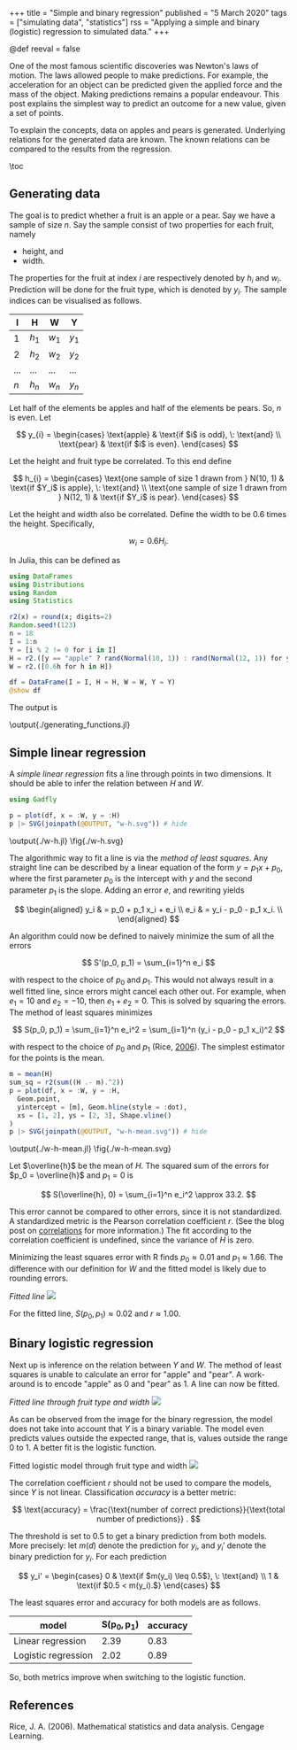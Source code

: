 +++
title = "Simple and binary regression"
published = "5 March 2020"
tags = ["simulating data", "statistics"]
rss = "Applying a simple and binary (logistic) regression to simulated data."
+++
<!-- Set this to true after restarting Julia. -->
@def reeval = false

One of the most famous scientific discoveries was Newton's laws of motion.
The laws allowed people to make predictions.
For example, the acceleration for an object can be predicted given the applied force and the mass of the object.
Making predictions remains a popular endeavour.
This post explains the simplest way to predict an outcome for a new value, given a set of points.

To explain the concepts, data on apples and pears is generated.
Underlying relations for the generated data are known.
The known relations can be compared to the results from the regression.

\toc

## Generating data
The goal is to predict whether a fruit is an apple or a pear.
Say we have a sample of size $n$.
Say the sample consist of two properties for each fruit, namely

- height, and
- width.

The properties for the fruit at index $i$ are respectively denoted by $h_i$ and $w_i$.
Prediction will be done for the fruit type, which is denoted by $y_i$.
The sample indices can be visualised as follows.

I | H | W | Y
--- | --- | --- | ---
1 | $h_1$ | $w_1$ | $y_1$
2 | $h_2$ | $w_2$ | $y_2$
... | ... | ... | ...
$n$ | $h_n$ | $w_n$ | $y_n$

Let half of the elements be apples and half of the elements be pears.
So, $n$ is even.
Let

$$
y_{i} =
\begin{cases}
\text{apple} & \text{if $i$ is odd}, \: \text{and} \\
\text{pear} & \text{if $i$ is even}.
\end{cases}
$$

Let the height and fruit type be correlated.
To this end define

$$
h_{i} =
\begin{cases}
\text{one sample of size 1 drawn from } N(10, 1) & \text{if $Y_i$ is apple}, \: \text{and} \\
\text{one sample of size 1 drawn from } N(12, 1) & \text{if $Y_i$ is pear}.
\end{cases}
$$

Let the height and width also be correlated.
Define the width to be 0.6 times the height.
Specifically,

$$ w_i = 0.6 H_i. $$

In Julia, this can be defined as

```julia:./generating_functions.jl
using DataFrames
using Distributions
using Random
using Statistics

r2(x) = round(x; digits=2)
Random.seed!(123)
n = 18
I = 1:n
Y = [i % 2 != 0 for i in I]
H = r2.([y == "apple" ? rand(Normal(10, 1)) : rand(Normal(12, 1)) for y in Y])
W = r2.([0.6h for h in H])

df = DataFrame(I = I, H = H, W = W, Y = Y)
@show df
```

The output is

\output{./generating_functions.jl}

## Simple linear regression
A *simple linear regression* fits a line through points in two dimensions.
It should be able to infer the relation between $H$ and $W$.

```julia:./w-h.jl
using Gadfly

p = plot(df, x = :W, y = :H)
p |> SVG(joinpath(@OUTPUT, "w-h.svg")) # hide
```

\output{./w-h.jl}
\fig{./w-h.svg}

The algorithmic way to fit a line is via the *method of least squares*.
Any straight line can be described by a linear equation of the form $y = p_1 x + p_0$, where the first parameter $p_0$ is the intercept with $y$ and the second parameter $p_1$ is the slope.
Adding an error $e$, and rewriting yields

$$
\begin{aligned}
y_i & = p_0 + p_1 x_i + e_i \\
e_i & = y_i - p_0 - p_1 x_i. \\
\end{aligned}
$$

An algorithm could now be defined to naively minimize the sum of all the errors

$$ S'(p_0, p_1) = \sum_{i=1}^n e_i $$

with respect to the choice of $p_0$ and $p_1$.
This would not always result in a well fitted line, since errors might cancel each other out.
For example, when $e_1 = 10$ and $e_2 = -10$, then $e_1 + e_2 = 0$.
This is solved by squaring the errors.
The method of least squares minimizes

$$ S(p_0, p_1) = \sum_{i=1}^n e_i^2 = \sum_{i=1}^n (y_i - p_0 - p_1 x_i)^2 $$

with respect to the choice of $p_0$ and $p_1$ (Rice, [2006](#rice2006mathematical)).
The simplest estimator for the points is the mean.

```julia:./w-h-mean.jl 
m = mean(H) 
sum_sq = r2(sum((H .- m).^2))
p = plot(df, x = :W, y = :H,
  Geom.point,
  yintercept = [m], Geom.hline(style = :dot),
  xs = [1, 2], ys = [2, 3], Shape.vline()
)
p |> SVG(joinpath(@OUTPUT, "w-h-mean.svg")) # hide
```

\output{./w-h-mean.jl}
\fig{./w-h-mean.svg}

Let $\overline{h}$ be the mean of $H$.
The squared sum of the errors for $p_0 = \overline{h}$ and $p_1 = 0$ is

$$ S(\overline{h}, 0) = \sum_{i=1}^n e_i^2 \approx 33.2. $$

This error cannot be compared to other errors, since it is not standardized.
A standardized metric is the Pearson correlation coefficient $r$.
(See the blog post on [correlations](/posts/correlations) for more information.)
The fit according to the correlation coefficient is undefined, since the variance of $H$ is zero.

Minimizing the least squares error with R finds $p_0 \approx 0.01$ and $p_1 \approx 1.66$.
The difference with our definition for $W$ and the fitted model is likely due to rounding errors.

*Fitted line*
![](/images/regression/w-h-fit.svg)

For the fitted line, $S(p_0, p_1) \approx 0.02$ and $r \approx 1.00$.

## Binary logistic regression
Next up is inference on the relation between $Y$ and $W$.
The method of least squares is unable to calculate an error for "apple" and "pear".
A work-around is to encode "apple" as 0 and "pear" as 1.
A line can now be fitted.

*Fitted line through fruit type and width*
![](/images/regression/w-y-fit.svg)

As can be observed from the image for the binary regression, the model does not take into account that $Y$ is a binary variable.
The model even predicts values outside the expected range, that is, values outside the range 0 to 1.
A better fit is the logistic function.

Fitted logistic model through fruit type and width
![](/images/regression/w-y-logit-fit.svg)

The correlation coefficient $r$ should not be used to compare the models, since $Y$ is not linear.
Classification *accuracy* is a better metric:

$$ \text{accuracy} = \frac{\text{number of correct predictions}}{\text{total number of predictions}} . $$

The threshold is set to 0.5 to get a binary prediction from both models.
More precisely: let $m(d)$ denote the prediction for $y_i$, and $y_i'$ denote the binary prediction for $y_i$.
For each prediction

$$
y_i' =
\begin{cases}
0 & \text{if $m(y_i) \leq 0.5$}, \: \text{and} \\
1 & \text{if $0.5 < m(y_i).$}
\end{cases}
$$

The least squares error and accuracy for both models are as follows.

model | $\boldsymbol{S(p_0, p_1)}$ | accuracy
--- | --- | ---
Linear regression | 2.39 | 0.83
Logistic regression | 2.02 | 0.89

So, both metrics improve when switching to the logistic function.

## References
Rice, J. A. (2006).
Mathematical statistics and data analysis.
Cengage Learning.
